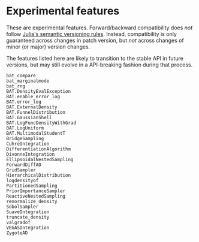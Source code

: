 # Experimental features

These are experimental features. Forward/backward compatibility does *not*
follow [Julia's semantic versioning rules](https://julialang.github.io/Pkg.jl/v1/compatibility/).
Instead, compatibility is only guaranteed across changes in patch version, but
*not* across changes of minor (or major) version changes.

The features listed here are likely to transition to the stable API in future
versions, but may still evolve in a API-breaking fashion during that process.

```@docs
bat_compare
bat_marginalmode
bat_rng
BAT.DensityEvalException
BAT.enable_error_log
BAT.error_log
BAT.ExternalDensity
BAT.FunnelDistribution
BAT.GaussianShell
BAT.LogFuncDensityWithGrad
BAT.LogUniform
BAT.MultimodalStudentT
BridgeSampling
CuhreIntegration
DifferentiationAlgorithm
DivonneIntegration
EllipsoidalNestedSampling
ForwardDiffAD
GridSampler
HierarchicalDistribution
logdensityof
PartitionedSampling
PriorImportanceSampler
ReactiveNestedSampling
renormalize_density
SobolSampler
SuaveIntegration
truncate_density
valgradof
VEGASIntegration
ZygoteAD
```

